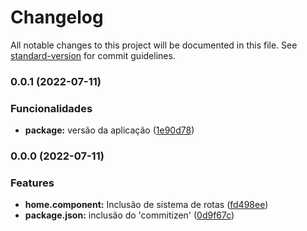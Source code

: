 # Changelog

All notable changes to this project will be documented in this file. See [standard-version](https://github.com/conventional-changelog/standard-version) for commit guidelines.

### 0.0.1 (2022-07-11)


### Funcionalidades

* **package:** versão da aplicação ([1e90d78](https://github.com/DavidMarques1331/anomaliesAndDeviations-ui/commit/1e90d789e3e29cd7d617920009cff1077540f909))

### 0.0.0 (2022-07-11)

### Features

* **home.component:** Inclusão de sistema de rotas ([fd498ee](https://github.com/DavidMarques1331/anomaliesAndDeviations-ui/commit/fd498ee91d6a4cd33c0c28afddf590d01c4ab64a))
* **package.json:** inclusão do 'commitizen' ([0d9f67c](https://github.com/DavidMarques1331/anomaliesAndDeviations-ui/commit/0d9f67c7d5d9513de6c935b55c9e8053a8198dbe))
